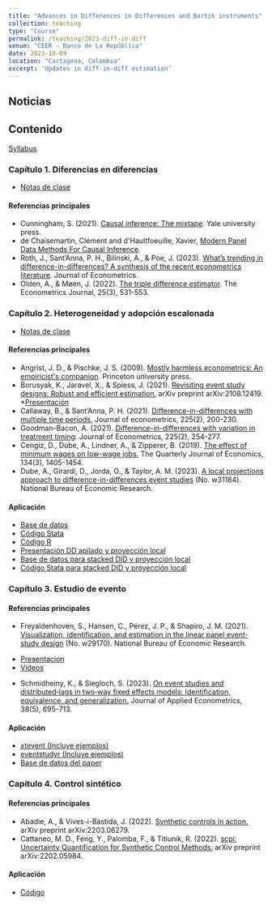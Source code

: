 ```yaml
---
title: "Advances in Differences in Differences and Bartik instruments"
collection: teaching
type: "Course"
permalink: /teaching/2023-diff-in-diff
venue: "CEER - Banco de La República"
date: 2023-10-09
location: "Cartagena, Colombia"
excerpt: 'Updates in diff-in-diff estimation'
---
```


## Noticias

## Contenido

[Syllabus](/files/dd_syllabus.pdf)


### Capítulo 1. Diferencias en diferencias
* [Notas de clase](/files/dd_c1.pdf)

#### Referencias principales

* Cunningham, S. (2021). [Causal inference: The mixtape](https://mixtape.scunning.com/). Yale university press.
* de Chaisemartin, Clément and d'Haultfoeuille, Xavier, [Modern Panel Data Methods For Causal Inference](https://ssrn.com/abstract=4487202).
* Roth, J., Sant’Anna, P. H., Bilinski, A., & Poe, J. (2023). [What’s trending in difference-in-differences? A synthesis of the recent econometrics literature](https://www.sciencedirect.com/science/article/abs/pii/S0304407623001318). Journal of Econometrics.
* Olden, A., & Møen, J. (2022). [The triple difference estimator](https://academic.oup.com/ectj/article/25/3/531/6545797). The Econometrics Journal, 25(3), 531-553.

### Capítulo 2. Heterogeneidad y adopción escalonada
* [Notas de clase](/files/dd_c2.pdf)

#### Referencias principales

* Angrist, J. D., & Pischke, J. S. (2009). [Mostly harmless econometrics: An empiricist's companion](https://www.mostlyharmlesseconometrics.com/). Princeton university press.
* Borusyak, K., Jaravel, X., & Spiess, J. (2021). [Revisiting event study designs: Robust and efficient estimation.](https://papers.ssrn.com/sol3/papers.cfm?abstract_id=2826228) arXiv preprint arXiv:2108.12419.
   *[Presentación](https://github.com/Mixtape-Sessions/Causal-Inference-2/blob/main/Slides/05-Imputation.pdf)
* Callaway, B., & Sant’Anna, P. H. (2021). [Difference-in-differences with multiple time periods.](https://www.sciencedirect.com/science/article/abs/pii/S0304407620303948) Journal of econometrics, 225(2), 200-230.
* Goodman-Bacon, A. (2021). [Difference-in-differences with variation in treatment timing](https://www.sciencedirect.com/science/article/abs/pii/S0304407621001445). Journal of Econometrics, 225(2), 254-277.
* Cengiz, D., Dube, A., Lindner, A., & Zipperer, B. (2019). [The effect of minimum wages on low-wage jobs.](https://academic.oup.com/qje/article/134/3/1405/5484905) The Quarterly Journal of Economics, 134(3), 1405-1454.
* Dube, A., Girardi, D., Jorda, O., & Taylor, A. M. (2023). [A local projections approach to difference-in-differences event studies](https://www.nber.org/papers/w31184) (No. w31184). National Bureau of Economic Research.

#### Aplicación

* [Base de datos](/files/code/baker.dta)
* [Código Stata](/files/code/dd_c2.do)
* [Código R](/files/code/dd_c2.R)
* [Presentación DD apilado y proyección local](/files/dd_apilado.pdf)
* [Base de datos para stacked DID y proyección local](/files/dd_akc.dta)
* [Código Stata para stacked DID y proyección local](/files/dd_apilado.do)


### Capítulo 3. Estudio de evento

#### Referencias principales
* Freyaldenhoven, S., Hansen, C., Pérez, J. P., & Shapiro, J. M. (2021). [Visualization, identification, and estimation in the linear panel event-study design](https://www.nber.org/papers/w29170) (No. w29170). National Bureau of Economic Research.
 - [Presentacion](/files/dd_eventstudytalk.pdf)
 - [Videos](https://www.youtube.com/@linearpanelevent-studydesi780)
* Schmidheiny, K., & Siegloch, S. (2023). [On event studies and distributed‐lags in two‐way fixed effects models: Identification, equivalence, and generalization.](https://onlinelibrary.wiley.com/doi/full/10.1002/jae.2971?casa_token=IE54Z4WFfoUAAAAA%3A8xZGuCrySsOV7Upghv8by_Y9RIg975PS2750L7qfSTWHV5gtLESDlpqCSpiW80FSu7qLkIQMNAg6KWtbtw) Journal of Applied Econometrics, 38(5), 695-713.

#### Aplicación

* [xtevent (Incluye ejemplos)](https://github.com/JMSLab/xtevent)
* [eventstudyr (Incluye ejemplos)](https://github.com/JMSLab/eventstudyr)
* [Base de datos del paper](/files/dd_simulation_data_dynamic.dta)

### Capítulo 4. Control sintético

#### Referencias principales
* Abadie, A., & Vives-i-Bastida, J. (2022). [Synthetic controls in action.](https://arxiv.org/abs/2203.06279) arXiv preprint arXiv:2203.06279.
* Cattaneo, M. D., Feng, Y., Palomba, F., & Titiunik, R. (2022). [scpi: Uncertainty Quantification for Synthetic Control Methods.](https://nppackages.github.io/references/Cattaneo-Feng-Palomba-Titiunik_2023_scpi.pdf) arXiv preprint arXiv:2202.05984.

#### Aplicación
* [Código](/files/dd_control_sintetico_ejemplo.zip)


